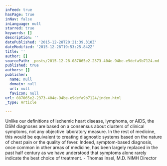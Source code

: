 ```yaml
---
inFeed: true
hasPage: true
inNav: false
inLanguage: null
starred: true
keywords: []
description: ''
datePublished: '2015-12-28T20:21:39.310Z'
dateModified: '2015-12-28T19:53:25.842Z'
title: ''
author: []
sourcePath: _posts/2015-12-28-087065e2-2373-404e-94be-e9defa9b7124.md
published: true
authors: []
publisher:
  name: null
  domain: null
  url: null
  favicon: null
url: 087065e2-2373-404e-94be-e9defa9b7124/index.html
_type: Article

---
```

Unlike our definitions of ischemic heart disease, lymphoma, or AIDS, the DSM diagnoses are based on a consensus about clusters of clinical symptoms, not any objective laboratory measure. In the rest of medicine, this would be equivalent to creating diagnostic systems based on the nature of chest pain or the quality of fever. Indeed, symptom-based diagnosis, once common in other areas of medicine, has been largely replaced in the past half century as we have understood that symptoms alone rarely indicate the best choice of treatment. - Thomas Insel, M.D. NIMH Director